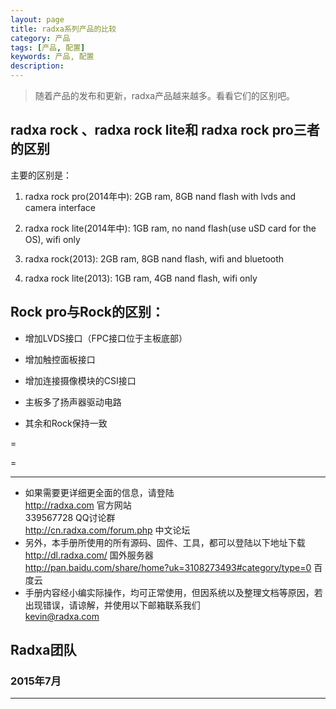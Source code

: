 ```yaml
---
layout: page
title: radxa系列产品的比较
category: 产品
tags: [产品, 配置]
keywords: 产品, 配置
description: 
---
```

>随着产品的发布和更新，radxa产品越来越多。看看它们的区别吧。


## radxa rock 、radxa rock lite和 radxa rock pro三者的区别

主要的区别是：

1. radxa rock pro(2014年中): 2GB ram, 8GB nand flash with lvds and camera interface

2. radxa rock lite(2014年中): 1GB ram, no nand flash(use uSD card for the OS), wifi only

3. radxa rock(2013): 2GB ram, 8GB nand flash, wifi and bluetooth

4. radxa rock lite(2013): 1GB ram, 4GB nand flash, wifi only




## Rock pro与Rock的区别：

- 增加LVDS接口（FPC接口位于主板底部）

- 增加触控面板接口

-  增加连接摄像模块的CSI接口

- 主板多了扬声器驱动电路

- 其余和Rock保持一致


 =

 =
 

--------------------------------------------------------------------
* 如果需要更详细更全面的信息，请登陆  
	http://radxa.com  						官方网站  
	339567728         						QQ讨论群  
	http://cn.radxa.com/forum.php					中文论坛  
* 另外，本手册所使用的所有源码、固件、工具，都可以登陆以下地址下载  
	http://dl.radxa.com/                             	      国外服务器  
	http://pan.baidu.com/share/home?uk=3108273493#category/type=0	 百度云  
* 手册内容经小编实际操作，均可正常使用，但因系统以及整理文档等原因，若出现错误，请谅解，并使用以下邮箱联系我们  
	kevin@radxa.com  

## Radxa团队  

### 2015年7月  
--------------------------------------------------------------------


